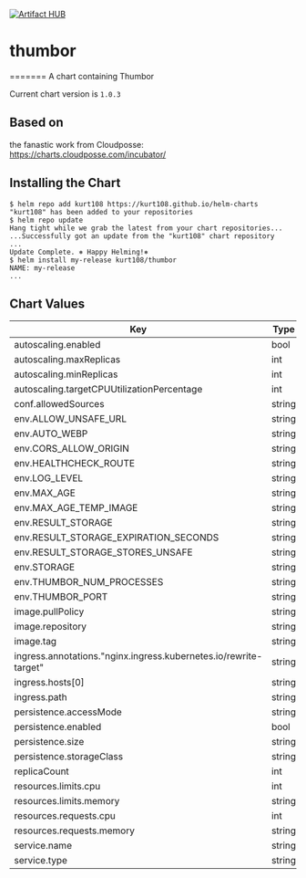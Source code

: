 [![Artifact HUB](https://img.shields.io/endpoint?url=https://artifacthub.io/badge/repository/kurt108)](https://artifacthub.io/packages/search?repo=kurt108)


# thumbor
=======
A chart containing Thumbor

Current chart version is `1.0.3`

## Based on

the fanastic work from Cloudposse: https://charts.cloudposse.com/incubator/

## Installing the Chart

```console
$ helm repo add kurt108 https://kurt108.github.io/helm-charts
"kurt108" has been added to your repositories
$ helm repo update
Hang tight while we grab the latest from your chart repositories...
...Successfully got an update from the "kurt108" chart repository
...
Update Complete. ⎈ Happy Helming!⎈
$ helm install my-release kurt108/thumbor
NAME: my-release
...
```



## Chart Values

| Key | Type | Default | Description |
|-----|------|---------|-------------|
| autoscaling.enabled | bool | `false` |  |
| autoscaling.maxReplicas | int | `1` |  |
| autoscaling.minReplicas | int | `1` |  |
| autoscaling.targetCPUUtilizationPercentage | int | `80` |  |
| conf.allowedSources | string | `"'http://domain_or_wildcard', 'comma_seperated'"` |  |
| env.ALLOW_UNSAFE_URL | string | `"True"` |  |
| env.AUTO_WEBP | string | `"True"` |  |
| env.CORS_ALLOW_ORIGIN | string | `"*"` |  |
| env.HEALTHCHECK_ROUTE | string | `"/"` |  |
| env.LOG_LEVEL | string | `"error"` |  |
| env.MAX_AGE | string | `"3600"` |  |
| env.MAX_AGE_TEMP_IMAGE | string | `"300"` |  |
| env.RESULT_STORAGE | string | `"thumbor.result_storages.no_storage"` |  |
| env.RESULT_STORAGE_EXPIRATION_SECONDS | string | `"31536000"` |  |
| env.RESULT_STORAGE_STORES_UNSAFE | string | `"True"` |  |
| env.STORAGE | string | `"thumbor.storages.file_storage"` |  |
| env.THUMBOR_NUM_PROCESSES | string | `"1"` |  |
| env.THUMBOR_PORT | string | `"80"` |  |
| image.pullPolicy | string | `"IfNotPresent"` |  |
| image.repository | string | `"registry.hub.docker.com/minimalcompact/thumbor"` |  |
| image.tag | string | `"6.7.5"` |  |
| ingress.annotations."nginx.ingress.kubernetes.io/rewrite-target" | string | `"/$2"` |  |
| ingress.hosts[0] | string | `"thumbor.domain"` |  |
| ingress.path | string | `"/scale(/|$)(.*)"` |  |
| persistence.accessMode | string | `"ReadWriteOnce"` |  |
| persistence.enabled | bool | `false` |  |
| persistence.size | string | `"8Gi"` |  |
| persistence.storageClass | string | `"generic"` |  |
| replicaCount | int | `1` |  |
| resources.limits.cpu | int | `1` |  |
| resources.limits.memory | string | `"1Gi"` |  |
| resources.requests.cpu | int | `1` |  |
| resources.requests.memory | string | `"512Mi"` |  |
| service.name | string | `"thumbor"` |  |
| service.type | string | `"ClusterIP"` |  |
